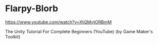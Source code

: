 # Flarpy-Blorb
https://www.youtube.com/watch?v=XtQMytORBmM

The Unity Tutorial For Complete Beginners (YouTube) (by Game Maker's Toolkit)
